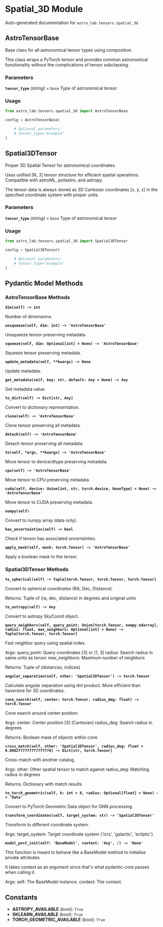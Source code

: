 # Spatial_3D Module

Auto-generated documentation for `astro_lab.tensors.spatial_3d`

## AstroTensorBase

Base class for all astronomical tensor types using composition.

This class wraps a PyTorch tensor and provides common astronomical
functionality without the complications of tensor subclassing.

### Parameters

**`tensor_type`** *(string)* = `base`
  Type of astronomical tensor

### Usage

```python
from astro_lab.tensors.spatial_3d import AstroTensorBase

config = AstroTensorBase(

    # Optional parameters:
    # tensor_type="example"
)
```

## Spatial3DTensor

Proper 3D Spatial Tensor for astronomical coordinates.

Uses unified [N, 3] tensor structure for efficient spatial operations.
Compatible with astroML, poliastro, and astropy.

The tensor data is always stored as 3D Cartesian coordinates [x, y, z]
in the specified coordinate system with proper units.

### Parameters

**`tensor_type`** *(string)* = `base`
  Type of astronomical tensor

### Usage

```python
from astro_lab.tensors.spatial_3d import Spatial3DTensor

config = Spatial3DTensor(

    # Optional parameters:
    # tensor_type="example"
)
```

## Pydantic Model Methods

### AstroTensorBase Methods

**`dim(self) -> int`**

Number of dimensions.

**`unsqueeze(self, dim: int) -> 'AstroTensorBase'`**

Unsqueeze tensor preserving metadata.

**`squeeze(self, dim: Optional[int] = None) -> 'AstroTensorBase'`**

Squeeze tensor preserving metadata.

**`update_metadata(self, **kwargs) -> None`**

Update metadata.

**`get_metadata(self, key: str, default: Any = None) -> Any`**

Get metadata value.

**`to_dict(self) -> Dict[str, Any]`**

Convert to dictionary representation.

**`clone(self) -> 'AstroTensorBase'`**

Clone tensor preserving all metadata.

**`detach(self) -> 'AstroTensorBase'`**

Detach tensor preserving all metadata.

**`to(self, *args, **kwargs) -> 'AstroTensorBase'`**

Move tensor to device/dtype preserving metadata.

**`cpu(self) -> 'AstroTensorBase'`**

Move tensor to CPU preserving metadata.

**`cuda(self, device: Union[int, str, torch.device, NoneType] = None) -> 'AstroTensorBase'`**

Move tensor to CUDA preserving metadata.

**`numpy(self)`**

Convert to numpy array (data only).

**`has_uncertainties(self) -> bool`**

Check if tensor has associated uncertainties.

**`apply_mask(self, mask: torch.Tensor) -> 'AstroTensorBase'`**

Apply a boolean mask to the tensor.

### Spatial3DTensor Methods

**`to_spherical(self) -> Tuple[torch.Tensor, torch.Tensor, torch.Tensor]`**

Convert to spherical coordinates (RA, Dec, Distance).

Returns:
Tuple of (ra, dec, distance) in degrees and original units

**`to_astropy(self) -> Any`**

Convert to astropy SkyCoord object.

**`query_neighbors(self, query_point: Union[torch.Tensor, numpy.ndarray], radius: float, max_neighbors: Optional[int] = None) -> Tuple[torch.Tensor, torch.Tensor]`**

Fast neighbor query using spatial index.

Args:
query_point: Query coordinates [3] or [1, 3]
radius: Search radius in same units as tensor
max_neighbors: Maximum number of neighbors

Returns:
Tuple of (distances, indices)

**`angular_separation(self, other: 'Spatial3DTensor') -> torch.Tensor`**

Calculate angular separation using dot product.
More efficient than haversine for 3D coordinates.

**`cone_search(self, center: torch.Tensor, radius_deg: float) -> torch.Tensor`**

Cone search around center position.

Args:
center: Center position [3] (Cartesian)
radius_deg: Search radius in degrees

Returns:
Boolean mask of objects within cone

**`cross_match(self, other: 'Spatial3DTensor', radius_deg: float = 0.0002777777777777778) -> Dict[str, torch.Tensor]`**

Cross-match with another catalog.

Args:
other: Other spatial tensor to match against
radius_deg: Matching radius in degrees

Returns:
Dictionary with match results

**`to_torch_geometric(self, k: int = 8, radius: Optional[float] = None) -> 'Data'`**

Convert to PyTorch Geometric Data object for GNN processing.

**`transform_coordinates(self, target_system: str) -> 'Spatial3DTensor'`**

Transform to different coordinate system.

Args:
target_system: Target coordinate system ('icrs', 'galactic', 'ecliptic')

**`model_post_init(self: 'BaseModel', context: 'Any', /) -> 'None'`**

This function is meant to behave like a BaseModel method to initialise private attributes.

It takes context as an argument since that's what pydantic-core passes when calling it.

Args:
self: The BaseModel instance.
context: The context.

## Constants

- **ASTROPY_AVAILABLE** (bool): `True`
- **SKLEARN_AVAILABLE** (bool): `True`
- **TORCH_GEOMETRIC_AVAILABLE** (bool): `True`
